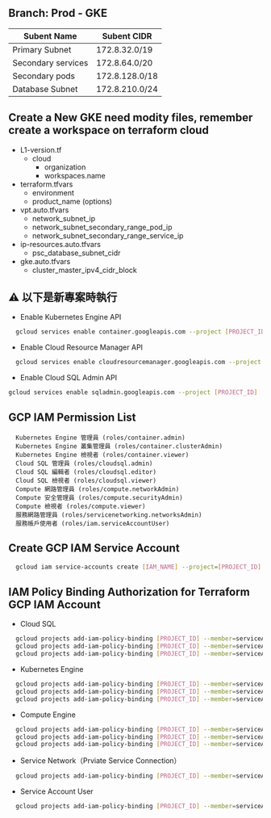 ## Branch: Prod - GKE

| Subent Name        | Subent CIDR    |
| ------------------ | -------------- |
| Primary Subnet     | 172.8.32.0/19  |
| Secondary services | 172.8.64.0/20  |
| Secondary pods     | 172.8.128.0/18 |
| Database Subnet    | 172.8.210.0/24 |

## Create a New GKE need modity files, remember create a workspace on terraform cloud

- L1-version.tf
  - cloud
    - organization
    - workspaces.name
- terraform.tfvars
  - environment
  - product_name (options)
- vpt.auto.tfvars
  - network_subnet_ip
  - network_subnet_secondary_range_pod_ip
  - network_subnet_secondary_range_service_ip
- ip-resources.auto.tfvars
  - psc_database_subnet_cidr
- gke.auto.tfvars
  - cluster_master_ipv4_cidr_block

## :warning: 以下是新專案時執行

- Enable Kubernetes Engine API

```bash
  gcloud services enable container.googleapis.com --project [PROJECT_ID]
```

- Enable Cloud Resource Manager API

```bash
  gcloud services enable cloudresourcemanager.googleapis.com --project [PROJECT_ID]
```

- Enable Cloud SQL Admin API

```bash
gcloud services enable sqladmin.googleapis.com --project [PROJECT_ID]
```

## GCP IAM Permission List

```t
  Kubernetes Engine 管理員 (roles/container.admin)
  Kubernetes Engine 叢集管理員 (roles/container.clusterAdmin)
  Kubernetes Engine 檢視者 (roles/container.viewer)
  Cloud SQL 管理員 (roles/cloudsql.admin)
  Cloud SQL 編輯者 (roles/cloudsql.editor)
  Cloud SQL 檢視者 (roles/cloudsql.viewer)
  Compute 網路管理員 (roles/compute.networkAdmin)
  Compute 安全管理員 (roles/compute.securityAdmin)
  Compute 檢視者 (roles/compute.viewer)
  服務網路管理員 (roles/servicenetworking.networksAdmin)
  服務帳戶使用者 (roles/iam.serviceAccountUser)
```

## Create GCP IAM Service Account

```bash
  gcloud iam service-accounts create [IAM_NAME] --project=[PROJECT_ID]
```

## IAM Policy Binding Authorization for Terraform GCP IAM Account

- Cloud SQL

```bash
  gcloud projects add-iam-policy-binding [PROJECT_ID] --member=serviceAccount:[SERVICE_ACCOUNT_EMAIL] --role=roles/cloudsql.admin
  gcloud projects add-iam-policy-binding [PROJECT_ID] --member=serviceAccount:[SERVICE_ACCOUNT_EMAIL] --role=roles/cloudsql.editor
  gcloud projects add-iam-policy-binding [PROJECT_ID] --member=serviceAccount:[SERVICE_ACCOUNT_EMAIL] --role=roles/cloudsql.viewer
```

- Kubernetes Engine

```bash
  gcloud projects add-iam-policy-binding [PROJECT_ID] --member=serviceAccount:[SERVICE_ACCOUNT_EMAIL] --role=roles/container.admin
  gcloud projects add-iam-policy-binding [PROJECT_ID] --member=serviceAccount:[SERVICE_ACCOUNT_EMAIL] --role=roles/container.clusterAdmin
  gcloud projects add-iam-policy-binding [PROJECT_ID] --member=serviceAccount:[SERVICE_ACCOUNT_EMAIL] --role=roles/container.viewer
```

- Compute Engine

```bash
  gcloud projects add-iam-policy-binding [PROJECT_ID] --member=serviceAccount:[SERVICE_ACCOUNT_EMAIL] --role=roles/compute.networkAdmin
  gcloud projects add-iam-policy-binding [PROJECT_ID] --member=serviceAccount:[SERVICE_ACCOUNT_EMAIL] --role=roles/compute.securityAdmin
  gcloud projects add-iam-policy-binding [PROJECT_ID] --member=serviceAccount:[SERVICE_ACCOUNT_EMAIL] --role=roles/compute.viewer
```

- Service Network（Prviate Service Connection）

```bash
  gcloud projects add-iam-policy-binding [PROJECT_ID] --member=serviceAccount:[SERVICE_ACCOUNT_EMAIL] --role=roles/servicenetworking.networksAdmin
```

- Service Account User

```bash
  gcloud projects add-iam-policy-binding [PROJECT_ID] --member=serviceAccount:[SERVICE_ACCOUNT_EMAIL] --role=roles/iam.serviceAccountUser
```
